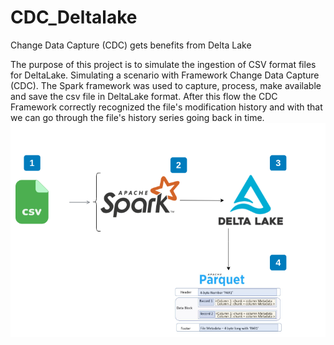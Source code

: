 # CDC_Deltalake
Change Data Capture (CDC) gets benefits from Delta Lake

The purpose of this project is to simulate the ingestion of CSV format files for DeltaLake. Simulating a scenario with Framework Change Data Capture (CDC). The Spark framework was used to capture, process, make available and save the csv file in DeltaLake format. After this flow the CDC Framework correctly recognized the file's modification history and with that we can go through the file's history series going back in time.
![Alt text](https://github.com/icarofernandes/CDC_Deltalake/blob/main/fluxo_cdc.png?raw=true "CDC_FLOW")
